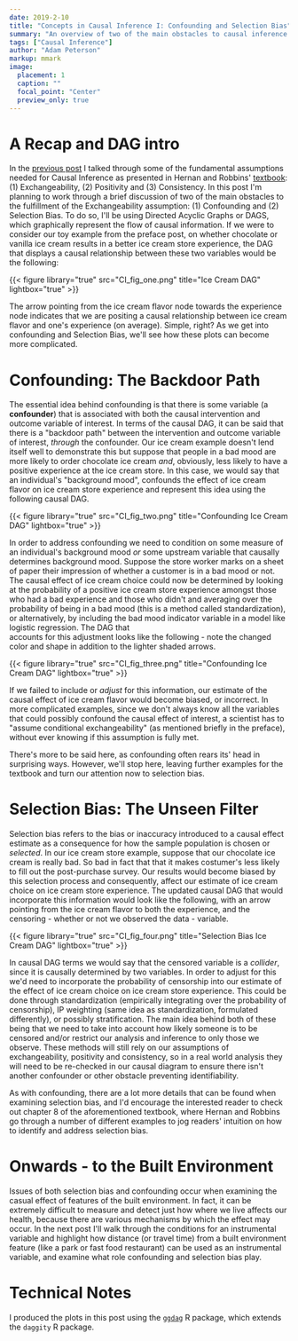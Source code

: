 ```yaml
---
date: 2019-2-10
title: "Concepts in Causal Inference I: Confounding and Selection Bias"
summary: "An overview of two of the main obstacles to causal inference: Confounding and Selection Bias"
tags: ["Causal Inference"]
author: "Adam Peterson"
markup: mmark
image:
  placement: 1
  caption: ""
  focal_point: "Center"
  preview_only: true 
---
```


# A Recap and DAG intro

In the [previous post](https://www.apetersonsite.org/post/causal_inference_preface/causal_inference_preface/) I talked through some of the 
fundamental assumptions needed for Causal Inference as presented in Hernan and Robbins' [textbook](https://www.hsph.harvard.edu/miguel-hernan/causal-inference-book/):
(1) Exchangeability, (2) Positivity and (3) Consistency. In this post I'm planning to work through
a brief discussion of two of the main obstacles to the fulfillment of the Exchangeability assumption: (1) Confounding and (2) Selection Bias.
To do so, I'll be using Directed Acyclic Graphs or DAGS, which graphically represent the flow of causal information. If we were to consider
our toy example from the preface post, on whether chocolate or vanilla ice cream results in a better ice cream store experience, the DAG that displays 
a causal relationship between these two variables would be the following:

{{< figure library="true" src="CI_fig_one.png" title="Ice Cream DAG" lightbox="true" >}}

The arrow pointing from the ice cream flavor node towards the experience node indicates that we are positing a causal relationship between ice cream flavor and 
one's experience (on average). Simple, right? As we get into confounding and Selection Bias, we'll see how these plots can become more complicated.


# Confounding: The Backdoor Path

The essential idea behind confounding is that there is some variable (a **confounder**) that is associated with both the causal intervention and outcome variable of interest.
In terms of the causal DAG, it can be said that there is a "backdoor path" between the intervention and outcome variable of interest, *through* the confounder. Our ice cream 
example doesn't lend itself well to demonstrate this but suppose that people in a bad mood are more likely to order chocolate ice cream *and*, obviously, less likely to have a positive
experience at the ice cream store. In this case, we would say that an individual's "background mood", confounds the effect of ice cream flavor on ice cream store experience and represent this idea
using the following causal DAG.

{{< figure library="true" src="CI_fig_two.png" title="Confounding Ice Cream DAG" lightbox="true" >}}


In order to address confounding we need to condition on some measure of an individual's background mood *or*  some upstream variable that causally determines background mood. Suppose 
the store worker marks on a sheet of paper their impression of whether a customer is in a bad mood or not. The causal effect of ice cream choice could now be 
determined by looking at the probability of a positive ice cream store experience amongst those who had a bad experience and those who didn't and averaging over the probability
of being in a bad mood (this is a method called standardization), or alternatively, by including the bad mood indicator variable in a model like logistic regression. The DAG that  
accounts for this adjustment looks like the following - note the changed color and shape in addition to the lighter shaded arrows.

{{< figure library="true" src="CI_fig_three.png" title="Confounding Ice Cream DAG" lightbox="true" >}}

If we failed to include or *adjust* for this information, our estimate of the causal effect of ice cream flavor would become biased, or incorrect. In more complicated examples, 
since we don't always know all the variables that could possibly confound the causal effect of interest, a scientist has to "assume conditional exchangeability" (as mentioned briefly in the preface),
without ever knowing if this assumption is fully met.

There's more to be said here, as confounding often rears its' head in surprising ways.  However, we'll stop here, leaving further examples for the textbook
and turn our attention now to selection bias.

# Selection Bias: The Unseen Filter 

Selection bias refers to the bias or inaccuracy introduced to a causal effect estimate as a consequence for how the sample population is chosen or *selected*. 
In our ice cream store example, suppose that our chocolate ice cream is really bad. So bad in fact that that it makes costumer's less likely to fill out
the post-purchase survey. Our results would become biased by this selection process and consequently, affect our estimate of ice cream choice on ice cream store experience.
The updated causal DAG that would incorporate this information would look like the following, with an arrow pointing from the ice cream flavor to both the experience, and the 
censoring - whether or not we observed the data - variable. 

{{< figure library="true" src="CI_fig_four.png" title="Selection Bias Ice Cream DAG" lightbox="true" >}}

In causal DAG terms we would say that the censored variable is a *collider*, since it is causally determined by two variables. In order to adjust for this
we'd need to incorporate the probability of censorship into our estimate of the effect of ice cream choice on ice cream store experience. This could be done
through standardization (empirically integrating over the probability of censorship), IP weighting (same idea as standardization, formulated differently), or 
possibly stratification. The main idea behind both of these being that we need to take into account how likely someone is to be censored and/or restrict our analysis
and inference to only those we observe. These methods will still rely on our assumptions of exchangeability, positivity and consistency, so in a real world analysis
they will need to be re-checked in our causal diagram to ensure there isn't another confounder or other obstacle preventing identifiability. 

As with confounding, there are a lot more details that can be found when examining selection bias, and I'd encourage the interested reader to check out chapter 8 
of the aforementioned textbook, where Hernan and Robbins go through a number of different examples to jog readers' intuition on how to identify and 
address selection bias.


# Onwards - to the Built Environment

Issues of both selection bias and confounding occur when examining the casual effect of features of the built environment. In fact, it can be extremely difficult to measure and detect
just how where we live affects our health, because there are various mechanisms by which the effect may occur. In the next post I'll walk through 
the conditions for an instrumental variable and highlight how distance (or travel time) from a built environment feature (like a park or fast food restaurant) can be used as an 
instrumental variable, and examine what role confounding and selection bias play.

# Technical Notes

I produced the plots in this post using the [`ggdag`](https://cran.r-project.org/web/packages/ggdag/vignettes/intro-to-ggdag.html) R package, which extends the `daggity` R package.


